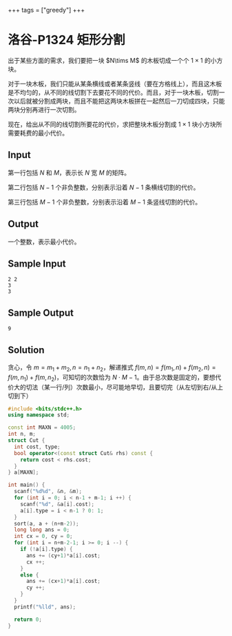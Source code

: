 +++
tags = ["greedy"]
+++

# 洛谷-P1324 矩形分割

出于某些方面的需求，我们要把一块 $N\tims M$ 的木板切成一个个 $1\times 1$ 的小方块。

对于一块木板，我们只能从某条横线或者某条竖线（要在方格线上），而且这木板是不均匀的，从不同的线切割下去要花不同的代价。而且，对于一块木板，切割一次以后就被分割成两块，而且不能把这两块木板拼在一起然后一刀切成四块，只能两块分别再进行一次切割。

现在，给出从不同的线切割所要花的代价，求把整块木板分割成 $1\times 1$ 块小方块所需要耗费的最小代价。

## Input

第一行包括 $N$ 和 $M$，表示长 $N$ 宽 $M$ 的矩阵。

第二行包括 $N-1$ 个非负整数，分别表示沿着 $N-1$ 条横线切割的代价。

第三行包括 $M-1$ 个非负整数，分别表示沿着 $M-1$ 条竖线切割的代价。

## Output

一个整数，表示最小代价。

## Sample Input

```
2 2
3
3
```

## Sample Output

```
9
```

## Solution

贪心，令 $m = m_1 + m_2, n = n_1+n_2$，解递推式 $f(m, n) = f(m_1, n) + f(m_2, n) = f(m, n_1) + f(m, n_2)$，可知切的次数恰为 $N\cdot M-1$。由于总次数是固定的，要想代价大的切法（某一行/列）次数最小，尽可能地早切，且要切完（从左切到右/从上切到下）

```c++
#include <bits/stdc++.h>
using namespace std;

const int MAXN = 4005;
int n, m;
struct Cut {
  int cost, type;
  bool operator<(const struct Cut& rhs) const {
    return cost < rhs.cost;
  }
} a[MAXN];

int main() {
  scanf("%d%d", &n, &m);
  for (int i = 0; i < n-1 + m-1; i ++) {
    scanf("%d", &a[i].cost);
    a[i].type = i < n-1 ? 0: 1;
  }
  sort(a, a + (n+m-2));
  long long ans = 0;
  int cx = 0, cy = 0;
  for (int i = n+m-2-1; i >= 0; i --) {
    if (!a[i].type) {
      ans += (cy+1)*a[i].cost;
      cx ++;
    }
    else {
      ans += (cx+1)*a[i].cost;
      cy ++;
    }
  }
  printf("%lld", ans);

  return 0;
}
```
